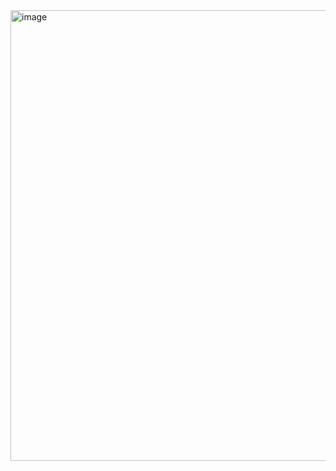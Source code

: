 
<img width="569" height="721" alt="image" src="https://github.com/user-attachments/assets/3d0cbbaf-38a2-4ccd-8961-c0a88e09cc8b" />
